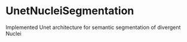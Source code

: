 # UnetNucleiSegmentation
Implemented Unet architecture for semantic segmentation of divergent Nuclei
